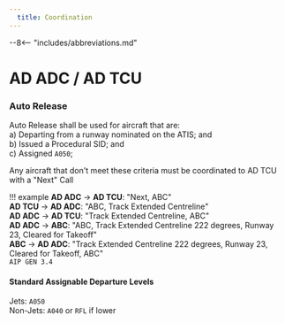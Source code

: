 ```yaml
---
  title: Coordination
---
```


--8<-- "includes/abbreviations.md"

# AD ADC / AD TCU
### Auto Release

Auto Release shall be used for aircraft that are:    
a) Departing from a runway nominated on the ATIS; and  
b) Issued a Procedural SID; and   
c) Assigned `A050`;

Any aircraft that don't meet these criteria must be coordinated to AD TCU with a "Next" Call

!!! example
    **AD ADC** -> **AD TCU**: "Next, ABC"  
    **AD TCU** -> **AD ADC**: "ABC, Track Extended Centreline"  
    **AD ADC** -> **AD TCU**: "Track Extended Centreline, ABC"  
    **AD ADC** -> **ABC**: "ABC, Track Extended Centreline 222 degrees, Runway 23, Cleared for Takeoff"  
    **ABC** -> **AD ADC**: "Track Extended Centreline 222 degrees, Runway 23, Cleared for Takeoff, ABC"  
    `AIP GEN 3.4`

#### Standard Assignable Departure Levels

Jets: `A050`  
Non-Jets: `A040` or `RFL` if lower